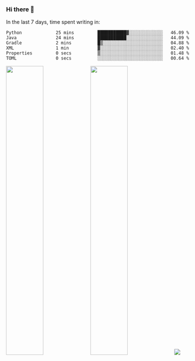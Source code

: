 ### Hi there 👋

In the last 7 days, time spent writing in:

<!--START_SECTION:waka-->

```text
Python             25 mins         ███████████▓░░░░░░░░░░░░░   46.09 %
Java               24 mins         ███████████░░░░░░░░░░░░░░   44.09 %
Gradle             2 mins          █▒░░░░░░░░░░░░░░░░░░░░░░░   04.88 %
XML                1 min           ▓░░░░░░░░░░░░░░░░░░░░░░░░   02.40 %
Properties         0 secs          ▒░░░░░░░░░░░░░░░░░░░░░░░░   01.48 %
TOML               0 secs          ░░░░░░░░░░░░░░░░░░░░░░░░░   00.64 %
```

<!--END_SECTION:waka-->

<img src="https://wakatime.com/share/@jimtje/5d0c92de-08f8-4a72-8f2f-6a9693d1e318.svg" width=45% height=45%> <img src="https://wakatime.com/share/@jimtje/501498ae-bda5-4da7-a89d-b40bcdd5556d.svg" width=45% height=45%>
![](https://hit.yhype.me/github/profile?user_id=43537315)
